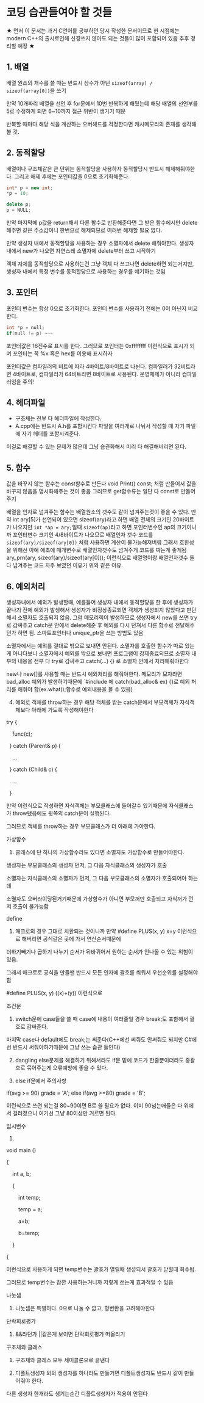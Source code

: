 # 코딩 습관들여야 할 것들

★ 먼저 이 문서는 과거 C언어를 공부하던 당시 작성한 문서이므로 현 시점에는 modern C++의 출시로인해 신경쓰지 않아도 되는 것들이 많이 포함되어 있음
추후 정리할 예정 ★

## 1. 배열

배열 원소의 개수를 쓸 때는 반드시 상수가 아닌 `sizeof(array) / sizeof(array[0])`을 쓰기

만약 10개짜리 배열을 선언 후 for문에서 10번 반복하게 해뒀는데 해당 배열의 선언부를 5로 수정하게 되면 6~10까지 접근 위반이 생기기 때문

반복할 때마다 해당 식을 계산하는 오버헤드를 걱정한다면 캐시메모리의 존재를 생각해볼 것.

## 2. 동적할당

배열이나 구조체같은 큰 단위는 동적할당을 사용하자
동적할당시 반드시 해제해줘야한다. 그리고 해제 후에는 포인터값을 0으로 초기화해준다.
```C++ 
int* p = new int;
*p = 10;

delete p;
p = NULL;
```

만약 마지막에 p값을 return해서 다른 함수로 반환해준다면 그 받은 함수에서만 delete해주면 같은 주소값이니 한번으로 해제되므로 여러번 해제할 필요 없다.

만약 생성자 내에서 동적할당을 사용하는 경우 소멸자에서 delete 해줘야한다.
생성자 내에서 new가 나오면 자연스레 소멸자에 delete부터 쓰고 시작하기

객체 자체를 동적할당으로 사용하는건 그냥 객체 다 쓰고나면 delete하면 되는거지만, 생성자 내에서 특정 변수를 동적할당으로 사용하는 경우를 얘기하는 것임

## 3. 포인터

포인터 변수는 항상 0으로 초기화한다. 포인터 변수를 사용하기 전에는 0이 아닌지 비교한다.
```C++
int *p = null;
if(null != p) ~~~
```

포인터값은 16진수로 표시를 한다.
그러므로 포인터는 0xffffffff 이런식으로 표시가 되며 포인터는 꼭 %x 혹은 hex를 이용해 표시하자

포인터값은 컴파일러의 비트에 따라 4바이트/8바이트로 나뉜다.
컴파일러가 32비트라면 4바이트로, 컴파일러가 64비트라면 8바이트로 사용된다.
운영체제가 아니라 컴파일러임을 주의!

## 4. 헤더파일

- 구조체는 전부 다 헤더파일에 작성한다.
- A.cpp에는 반드시 A.h를 포함시킨다
  파일을 여러개로 나눠서 작성할 때 자기 파일에 자기 헤더를 포함시켜준다.

이걸로 해결할 수 있는 문제가 많은데 그냥 습관화해서 미리 다 해결해버리면 된다.

## 5. 함수

값을 바꾸지 않는 함수는 const함수로 만든다
void Print() const; 처럼 만들어서 값을 바꾸지 않음을 명시화해주는 것이 좋음
그러므로 get함수류는 일단 다 const로 만들어주기

배열을 인자로 넘겨주는 함수는 배열원소의 갯수도 같이 넘겨주는것이 좋을 수 있다.
만약 int ary[5]가 선언되어 있으면 sizeof(ary)라고 하면 배열 전체의 크기인 20바이트가 나오지만
`int *ap = ary;`일때 `sizeof(ap)`라고 하면 포인터변수인 ap의 크기이니까 포인터변수 크기인 4/8바이트가 나오므로 배열인자 갯수 코드를 `sizeof(ary)/sizeof(ary[0])` 처럼 사용하면 계산이 불가능해져버림
그래서 호환성을 위해선 아예 애초에 매개변수로 배열인자갯수도 넘겨주게 코드를 짜는게 좋게됨
ary_prn(ary, sizeof(ary)/sizeof(ary[0])); 이런식으로 배열명이랑 배열인자갯수 둘다 넘겨주는 코드 자주 보였던 이유가 위와 같은 이유.

## 6. 예외처리

생성자내에서 예외가 발생할때, 예를들어 생성자 내에서 동적할당을 한 후에 생성자가 끝나기 전에 예외가 발생해서 생성자가 비정상종료되면 객체가 생성되지 않았다고 판단해서 소멸자도 호출되지 않음. 그럼 메모리릭이 발생하므로 생성자에서 new를 쓰면 try로 감싸주고 catch문 안에서 delete해준 후 예외를 다시 던져서 다른 함수로 전달해주던가 하면 됨.
스마트포인터나 unique_ptr을 쓰는 방법도 있음

소멸자에서는 예외를 절대로 밖으로 보내면 안된다.
소멸자를 호출한 함수가 따로 있는게 아니다보니 소멸자에서 예외를 밖으로 보내면 프로그램이 강제종료되므로 소멸자 내부의 내용을 전부 다 try로 감싸주고
catch(...) {} 로 소멸자 안에서 처리해줘야한다

new나 new[]를 사용할 때는 반드시 예외처리를 해줘야한다.
메모리가 모자라면 bad_alloc 예외가 발생하기때문에
`#include <new>에 catch(bad_alloc& ex) {}로 예외 처리를 해줘야 함(ex.what();함수로 예외내용을 볼 수 있음)

4. 예외로 객체를 throw하는 경우 해당 객체를 받는 catch문에서 부모객체가 자식객체보다 아래에 가도록 작성해야한다

try {

    func(c);

  } catch (Parent& p) {

    ...

  } catch (Child& c) {

    ...

  }

만약 이런식으로 작성하면 자식객체는 부모클래스에 들어갈수 있기때문에 자식클래스가 throw됐음에도 윗쪽의 catch문이 실행된다.

그러므로 객체를 throw하는 경우 부모클래스가 더 아래에 가야한다.

가상함수

1. 클래스에 단 하나의 가상함수라도 있다면 소멸자도 가상함수로 만들어야한다.

생성자는 부모클래스의 생성자 먼저, 그 다음 자식클래스의 생성자가 호출

소멸자는 자식클래스의 소멸자가 먼저, 그 다음 부모클래스의 소멸자가 호출되어야 하는데

소멸자도 오버라이딩된거기때문에 가상함수가 아니면 부모꺼만 호출되고 자식꺼가 먼저 호출이 불가능함

define

1. 매크로의 경우 그대로 치환되는 것이니까 만약 #define PLUS(x, y) x+y 이런식으로 해버리면 공식같은 곳에 가서 연산순서때문에 

더하기빼기나 곱하기 나누기 순서가 뒤바뀌어서 원하는 순서가 안나올 수 있는 위험이 있음. 

그래서 매크로로 공식을 만들땐 반드시 모든 인자에 괄호를 씌워서 우선순위를 설정해야 함 

#define PLUS(x, y) ((x)+(y)) 이런식으로

조건문

1. switch문에 case들을 쓸 때 case에 내용이 여러줄일 경우 break;도 포함해서 괄호로 감싸준다.

마지막 case나 default에도 break;는 써준다(C++에선 써줘도 안써줘도 되지만 C#에선 반드시 써줘야하기때문에 그냥 쓰는 습관 들인다)

2. dangling else문제를 해결하기 위해서라도 if문 밑에 코드가 한줄뿐이더라도 중괄호로 묶어주는게 오류예방에 좋을 수 있다.

3. else if문에서 주의사항

if(avg >= 90) grade = 'A'; else if(avg >=80) grade = 'B'; 

이런식으로 쓰면 되는걸 80~90이면 B로 쓸 필요가 없다. 이미 90넘는애들은 다 위에서 걸러졌으니 여기선 그냥 80이상만 거르면 된다.

임시변수

1.

void main ()

{

    int a, b;

    {

        int temp;

        temp = a;

        a=b;

        b=temp;

    } 

{    

이런식으로 사용하게 되면 temp변수는 괄호가 열릴때 생성되서 괄호가 닫힐때 회수됨. 

그러므로 temp변수는 잠깐 사용하는거니까 저렇게 쓰는게 효과적일 수 있음

나눗셈

1. 나눗셈은 특별하다. 0으로 나눌 수 없고, 형변환을 고려해야한다

단락회로평가

1. &&라던가 ||같은게 보이면 단락회로평가 떠올리기

구조체와 클래스

1. 구조체와 클래스 모두 세미콜론으로 끝낸다

2. 디폴트생성자 외의 생성자를 하나라도 만들거면 디폴트생성자도 반드시 같이 만들어줘야 한다.

다른 생성자 한개라도 생기는순간 디폴트생성자가 적용이 안된다